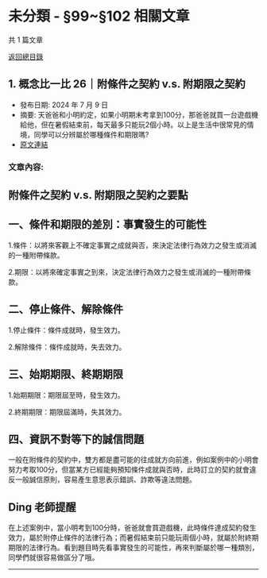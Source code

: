 # 未分類 - §99~§102 相關文章

共 1 篇文章

[返回總目錄](00_總目錄.md)

## 1. 概念比一比 26｜附條件之契約 v.s. 附期限之契約

- 發布日期: 2024 年 7 月 9 日
- 摘要: 天爸爸和小明約定，如果小明期末考拿到100分，那爸爸就買一台遊戲機給他，但在暑假結束前，每天最多只能玩2個小時。以上是生活中很常見的情境，同學可以分辨屬於哪種條件和期限嗎?
- [原文連結](https://www.jasper-realestate.com/%e6%a6%82%e5%bf%b5%e6%af%94%e4%b8%80%e6%af%94-26%e9%99%84_%e6%a2%9d%e4%bb%b6_%e4%b9%8b%e5%a5%91%e7%b4%84-v-s-%e9%99%84%e6%9c%9f%e9%99%90%e4%b9%8b%e5%a5%91%e7%b4%84/)

### 文章內容:

## 附條件之契約 v.s. 附期限之契約之要點

## 一、條件和期限的差別：事實發生的可能性

1.條件：以將來客觀上不確定事實之成就與否，來決定法律行為效力之發生或消滅的一種附帶條款。

2.期限：以將來確定事實之到來，決定法律行為效力之發生或消滅的一種附帶條款。

## 二、停止條件、解除條件

1.停止條件：條件成就時，發生效力。

2.解除條件：條件成就時，失去效力。

## 三、始期期限、終期期限

1.始期期限：期限屆至時，發生效力。

2.終期期限：期限屆滿時，失其效力。

## 四、資訊不對等下的誠信問題

一般在附條件的契約中，雙方都是盡可能的往成就方向前進，例如案例中的小明會努力考取100分，但當某方已經能夠預知條件成就與否時，此時訂立的契約就會違反一般誠信原則，容易產生意思表示錯誤、詐欺等違法問題。

## Ding 老師提醒

在上述案例中，當小明考到100分時，爸爸就會買遊戲機，此時條件達成契約發生效力，屬於附停止條件的法律行為；而暑假結束前只能玩兩個小時，就屬於附終期期限的法律行為。看到題目時先看事實發生的可能性，再來判斷屬於哪一種類別，同學們就很容易做區分了哦。

---

